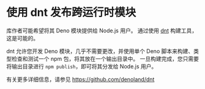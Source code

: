 # 使用 dnt 发布跨运行时模块

库作者可能希望将其 Deno 模块提供给 Node.js 用户。 通过使用
[dnt](https://github.com/denoland/dnt) 构建工具，这是可能的。

dnt 允许您开发 Deno 模块，几乎不需要更改，并使用单个 Deno
脚本来构建、类型检查和测试一个 npm 包，将其放在一个输出目录中。
一旦构建完成，您只需要将输出目录进行 `npm publish`，即可将其分发给 Node.js
用户。

有关更多详细信息，请参见 https://github.com/denoland/dnt
